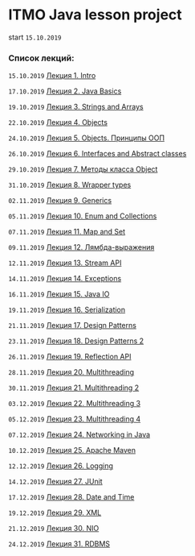 # ITMO Java lesson project
start `15.10.2019`

### Список лекций:

`15.10.2019` [Лекция 1. Intro](https://drive.google.com/open?id=1OZAIC1k3v4iBHYOYiDyHlRtk7hx49ecV)

`17.10.2019` [Лекция 2. Java Basics](https://drive.google.com/open?id=15N1WPmLyDg5robOQ57D3WDcK7f7xPuu2)

`19.10.2019` [Лекция 3. Strings and Arrays](https://drive.google.com/open?id=12kYQPxRiJ43igvs1YwmyCuriaoT7B-Vo)

`22.10.2019` [Лекция 4. Objects](https://drive.google.com/open?id=11oj5kfnobDCkFjFq-S66D6zhyWuWpBOo)

`24.10.2019` [Лекция 5. Objects. Принципы ООП](https://drive.google.com/open?id=1b5MhTRGNrf6ijjJ8vKv1x0IP2dUNNjzm)

`26.10.2019` [Лекция 6. Interfaces and Abstract classes](https://drive.google.com/open?id=1pCASi6nQ_87BFhFYE4kDXX65vyMDfMaj)

`29.10.2019` [Лекция 7. Методы класса Object](https://drive.google.com/open?id=1i6kwYC-CKxJrXOuQR96Wq48_OQ3XHjE1)

`31.10.2019` [Лекция 8. Wrapper types](https://drive.google.com/open?id=1VzMFGrglW1jeDO3o2YK2GBPY_DFjXf_c)

`02.11.2019` [Лекция 9. Generics](https://drive.google.com/open?id=10bsfX6tGFfRxC7p8hVOWIoHKyVi0SRGu)

`05.11.2019` [Лекция 10. Enum and Collections](https://drive.google.com/open?id=1LdsV-SLxlF22zaQEmEwf0df7QJTI7YzW)

`07.11.2019` [Лекция 11. Map and Set](https://drive.google.com/open?id=12ELbxWbcovPpTnxL2ScNxx3nAlFQfzb1)

`09.11.2019` [Лекция 12. Лямбда-выражения](https://drive.google.com/open?id=1ee6k9VuPxP17d0fKg3NX69nUKAuP7dai)

`12.11.2019` [Лекция 13. Stream API](https://drive.google.com/open?id=1RvHpjB_bAeTAqFXyE8z12Ii_pcjh3kyp)

`14.11.2019` [Лекция 14. Exceptions](https://drive.google.com/open?id=1KgtH6scrv4Vu5-h51GEHGBRkmQAzr2ii)

`16.11.2019` [Лекция 15. Java IO](https://drive.google.com/open?id=1JsCPiCUZK3FAV2amkqMa0RX7z7q8oX-M)

`19.11.2019` [Лекция 16. Serialization](https://drive.google.com/open?id=1VvMlDyNlhydQ1MNCG3yQjsyhd1ZY3SNc)

`21.11.2019` [Лекция 17. Design Patterns](https://drive.google.com/open?id=1YPY_mTXeT6Gk4AjMeIfH13bn90MtzXXa)

`23.11.2019` [Лекция 18. Design Patterns 2](https://drive.google.com/open?id=1CgCXSPKzA06ZA6GVS6y1XSS-RRlkHmmS)

`26.11.2019` [Лекция 19. Reflection API](https://drive.google.com/open?id=1FrglTAsh2fX8ygJTwYXv8QUS0ET_Mzg5)

`28.11.2019` [Лекция 20. Multithreading](https://drive.google.com/open?id=1CZ1vg6qJhuDUky14ZIGYMisYd5jeY8bT)

`30.11.2019` [Лекция 21. Multithreading 2](https://drive.google.com/open?id=1Jly58IaapDzoD3urg-9jgMpbiQRVzpXl)

`03.12.2019` [Лекция 22. Multithreading 3](https://drive.google.com/open?id=1_OzzxT9ybcA_7pnRv3DG1HE1LN5v5O-8)

`05.12.2019` [Лекция 23. Multithreading 4](https://drive.google.com/open?id=1b5yQqoUc2zht4ocm42NQGwdvx4Kc_ceW)

`07.12.2019` [Лекция 24. Networking in Java](https://drive.google.com/open?id=1P1512C1U65n1VpSWxaqQsRI14UrrVBsH)

`10.12.2019` [Лекция 25. Apache Maven](https://drive.google.com/open?id=1iU3Bi1LGwkWIAAyxfQz7NVbieGeaN5fB)

`12.12.2019` [Лекция 26. Logging](https://drive.google.com/open?id=1yfCPZupWEkhIVOLK2xkIx-bkStL2oQnr)

`14.12.2019` [Лекция 27. JUnit](https://drive.google.com/open?id=1BjuXRmGEL1DvFwOY08-A_tD6Cf0-csx5)

`17.12.2019` [Лекция 28. Date and Time](https://drive.google.com/open?id=1eqYb4cbEaO2qDj827O_hXK3FARmXFsoH)

`19.12.2019` [Лекция 29. XML](https://drive.google.com/open?id=1y6QR8bXty010DRgs4ml_yucQy7jia7kc)

`21.12.2019` [Лекция 30. NIO](https://drive.google.com/open?id=1txwBy6QISppfNcb9gf8CEkT8zpGiG3qV)

`24.12.2019` [Лекция 31. RDBMS](https://drive.google.com/open?id=1LTNmXL1euciLLHO--umpzIJeOPX-5QJC)